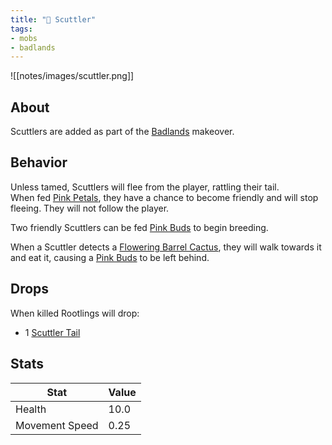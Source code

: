 ```yaml
---
title: "🦎 Scuttler"
tags:
- mobs
- badlands
---
```


![[notes/images/scuttler.png]]
## About

Scuttlers are added as part of the [Badlands](notes/makeover/badlands) makeover.   

## Behavior
Unless tamed, Scuttlers will flee from the player, rattling their tail.   
When fed [Pink Petals](notes/item/buds.md), they have a chance to become friendly and will stop fleeing. They will not follow the player.   

Two friendly Scuttlers can be fed [Pink Buds](notes/item/buds.md) to begin breeding.

When a Scuttler detects a [Flowering Barrel Cactus](notes/block/barrel_cactus), they will walk towards it and eat it, causing a  [Pink Buds](notes/item/buds.md) to be left behind.

## Drops
When killed Rootlings will drop:
- 1 [Scuttler Tail](notes/item/scuttler_tail)

## Stats
| Stat | Value |
| ---- | ------ |
| Health | 10.0 |
| Movement Speed | 0.25 | 

